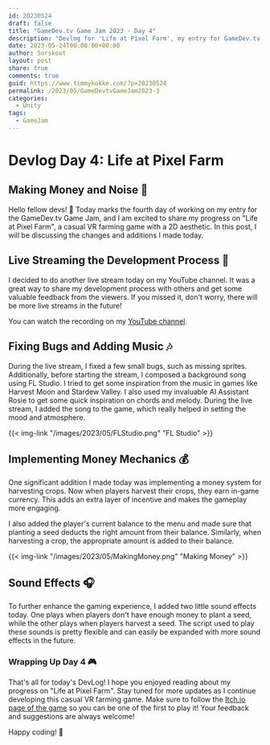 ```yaml
---
id: 20230524
draft: false
title: "GameDev.tv Game Jam 2023 - Day 4"
description: "Devlog for 'Life at Pixel Farm', my entry for GameDev.tv Game Jam"
date: 2023-05-24T00:00:00+00:00
author: Sorskoot
layout: post
share: true
comments: true
guid: https://www.timmykokke.com/?p=20230524
permalink: /2023/05/GameDevtvGameJam2023-3
categories:
  - Unity  
tags:
  - GameJam
---
```

# Devlog Day 4: Life at Pixel Farm 
## Making Money and Noise 🙉

Hello fellow devs! 🌱 Today marks the fourth day of working on my entry for the GameDev&#x2024;tv Game Jam, and I am excited to share my progress on "Life at Pixel Farm", a casual VR farming game with a 2D aesthetic. In this post, I will be discussing the changes and additions I made today.

## Live Streaming the Development Process 🎥

I decided to do another live stream today on my YouTube channel. It was a great way to share my development process with others and get some valuable feedback from the viewers. If you missed it, don't worry, there will be more live streams in the future!

You can watch the recording on my [YouTube channel](https://www.youtube.com/watch?v=pUVpJYrrxK8).

## Fixing Bugs and Adding Music 🎶

During the live stream, I fixed a few small bugs, such as missing sprites. Additionally, before starting the stream, I composed a background song using FL Studio. I tried to get some inspiration from the music in games like Harvest Moon and Stardew Valley. I also used my invaluable AI Assistant Rosie to get some quick inspiration on chords and melody. During the live stream, I added the song to the game, which really helped in setting the mood and atmosphere.

{{< img-link "/images/2023/05/FLStudio.png" "FL Studio" >}}

## Implementing Money Mechanics 💰

One significant addition I made today was implementing a money system for harvesting crops. Now when players harvest their crops, they earn in-game currency. This adds an extra layer of incentive and makes the gameplay more engaging.

I also added the player's current balance to the menu and made sure that planting a seed deducts the right amount from their balance. Similarly, when harvesting a crop, the appropriate amount is added to their balance.

{{< img-link "/images/2023/05/MakingMoney.png" "Making Money" >}}

## Sound Effects 🎧

To further enhance the gaming experience, I added two little sound effects today. One plays when players don't have enough money to plant a seed, while the other plays when players harvest a seed. The script used to play these sounds is pretty flexible and can easily be expanded with more sound effects in the future.

### Wrapping Up Day 4 🎮

That's all for today's DevLog! I hope you enjoyed reading about my progress on "Life at Pixel Farm". Stay tuned for more updates as I continue developing this casual VR farming game. Make sure to follow the [Itch.io page of the game](https://sorskoot.itch.io/life-at-pixel-farm) so you can be one of the first to play it! Your feedback and suggestions are always welcome! 

Happy coding! 🚀